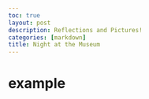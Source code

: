 ```yaml
---
toc: true
layout: post
description: Reflections and Pictures!
categories: [markdown]
title: Night at the Museum 
---
```


# example 